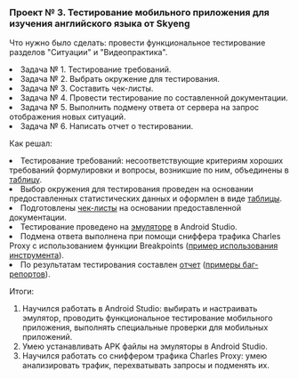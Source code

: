 ### Проект № 3. Тестирование мобильного приложения для изучения английского языка от Skyeng
<p> </p>
<p>Что нужно было сделать: провести функциональное тестирование разделов "Ситуации" и "Видеопрактика".<p>
  <li>Задача № 1. Тестирование требований.</li>
  <li>Задача № 2. Выбрать окружение для тестирования.</li> 
  <li>Задача № 3. Составить чек-листы.</li> 
  <li>Задача № 4. Провести тестирование по составленной документации.</li> 
  <li>Задача № 5. Выполнить подмену ответа от сервера на запрос отображения новых ситуаций.</li> 
  <li>Задача № 6. Написать отчет о тестировании.</li> 
 <p>
<p>Как решал: 
<li> Тестирование требований: несоответствующие критериям хороших требований формулировки и вопросы, возникшие по ним, объединены в <a href="Skyeng mobile/Requirement testing.pdf">таблицу</a>.</li>
<li>Выбор окружения для тестирования проведен на основании предоставленных статистических данных и оформлен в виде <a href="Skyeng mobile/Test environment.pdf">таблицы</a>.</li>
<li>Подготовлены <a href="Skyeng mobile/Checklists_mobile.pdf">чек-листы</a> на основании предоставленной документации.</li>
<li>Тестирование проведено на <a href="Skyeng mobile/Android Studio.png">эмуляторе</a> в Android Studio.</li>
<li>Подмена ответа выполнена при помощи сниффера трафика Charles Proxy с использованием функции Breakpoints (<a href="Skyeng mobile/Response breakpoint.pdf">пример использования инструмента</a>).</li>
<li>По результатам тестирования составлен <a href="Skyeng mobile/Test report_mobile.pdf">отчет</a> (<a href="Skyeng mobile/Bag reports_example.pdf">примеры баг-репортов</a>).</li>
<p>
 <p>Итоги:<p>
<ol>
  <li>Научился работать в Android Studio: выбирать и настраивать эмулятор, проводить функциональное тестирование мобильного приложения, выполнять специальные проверки для мобильных приложений.</li>
  <li>Умею устанавливать APK файлы на эмуляторы в Android Studio.</li>
  <li>Научился работать со сниффером трафика Charles Proxy: умею анализировать трафик, перехватывать запросы и подменять их.</li>
  </ol>

